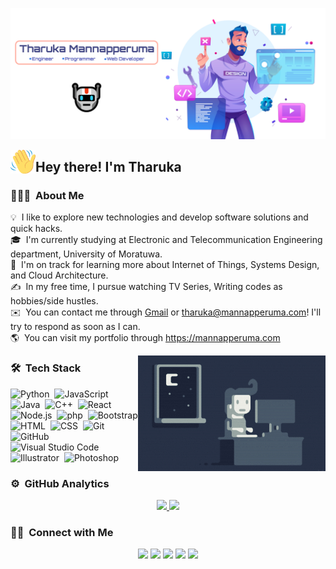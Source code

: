 ![Tharuka Mannapperuma Banner](https://raw.githubusercontent.com/TharukaMannapperuma/TharukaMannapperuma/main/assets/banner.png)

<img alt="Night Coding" src="./assets/hand.png" width='40' align="left"/><h2>Hey there! I'm Tharuka</h2>

### 👨🏻‍💻 &nbsp;About Me

💡 &nbsp;I like to explore new technologies and develop software solutions and quick hacks.\
🎓 &nbsp;I'm currently studying at Electronic and Telecommunication Engineering department, University of Moratuwa.\
🌱 &nbsp;I'm on track for learning more about Internet of Things, Systems Design, and Cloud Architecture.\
✍️ &nbsp;In my free time, I pursue watching TV Series, Writing codes as hobbies/side hustles.\
✉️ &nbsp;You can contact me through [Gmail](mailto:tlmannapperuma@gmail.com) or tharuka@mannapperuma.com! I'll try to respond as soon as I can.\
🌎 &nbsp;You can visit my portfolio through https://mannapperuma.com

<img alt="Night Coding" src="https://raw.githubusercontent.com/AVS1508/AVS1508/master/assets/Night-Coding.gif" align="right"/>

### 🛠 &nbsp;Tech Stack

![Python](https://img.shields.io/badge/-Python-4B8BBE?style=flat&logo=python&logoColor=white)&nbsp;
![JavaScript](https://img.shields.io/badge/-JavaScript-F0DB4F?style=flat&logo=javascript&logoColor=white)&nbsp;
![Java](https://img.shields.io/badge/-Java-05122A?style=flat&logo=Java&logoColor=FFA518)&nbsp;
![C++](https://img.shields.io/badge/-C++-05122A?style=flat&logo=C%2B%2B&logoColor=00599C)&nbsp;
![React](https://img.shields.io/badge/-React-05122A?style=flat&logo=react)&nbsp;\
![Node.js](https://img.shields.io/badge/-Node.js-05122A?style=flat&logo=node.js&logoColor=339933)&nbsp;
![php](https://img.shields.io/badge/-php-777BB4?logo=php&logoColor=white&style=flat)&nbsp;
![Bootstrap](https://img.shields.io/badge/-Bootstrap-05122A?style=flat&logo=bootstrap&logoColor=563D7C)
![HTML](https://img.shields.io/badge/-HTML-05122A?style=flat&logo=HTML5)&nbsp;
![CSS](https://img.shields.io/badge/-CSS-05122A?style=flat&logo=CSS3&logoColor=1572B6)&nbsp;
![Git](https://img.shields.io/badge/-Git-05122A?style=flat&logo=git)&nbsp;
![GitHub](https://img.shields.io/badge/-GitHub-05122A?style=flat&logo=github)&nbsp;
![Visual Studio Code](https://img.shields.io/badge/-Visual%20Studio%20Code-05122A?style=flat&logo=visual-studio-code&logoColor=007ACC)&nbsp;\
![Illustrator](https://img.shields.io/badge/-Illustrator-05122A?style=flat&logo=adobe-illustrator)&nbsp;
![Photoshop](https://img.shields.io/badge/-Photoshop-05122A?style=flat&logo=adobe-photoshop)&nbsp;

### ⚙️ &nbsp;GitHub Analytics

<p align="center">
<a href="https://github.com/TharukaMannapperuma">
  <img height="180em" src="https://github-readme-stats-eight-theta.vercel.app/api?username=TharukaMannapperuma&show_icons=true&theme=gotham&include_all_commits=true&count_private=true"/>
  <img height="180em" src="https://github-readme-stats-eight-theta.vercel.app/api/top-langs/?username=TharukaMannapperuma&layout=compact&langs_count=8&theme=gotham"/>
</a>
</p>

### 🤝🏻 &nbsp;Connect with Me

<p align="center">
<a href="https://mannapperuma.com"><img src="https://img.shields.io/badge/-mannapperuma.com-3423A6?style=flat&logo=Microsoft-Edge&logoColor=white"/></a>
<a href="https://linkedin.com/in/tharukamannapperuma"><img src="https://img.shields.io/badge/-Tharuka%20Mannapperuma-0077B5?style=flat&logo=Linkedin&logoColor=white"/></a>
<a href="mailto:tlmannapperuma@gmail.com"><img src="https://img.shields.io/badge/-tlmannapperuma@gmail.com-D14836?style=flat&logo=Gmail&logoColor=white"/></a>
<a href="mailto:tharuka@mannapperuma.com"><img src="https://img.shields.io/badge/-tharuka@mannapperuma.com-30B980?style=flat&logo=Minutemailer&logoColor=white"/></a>
<a href="https://facebook.com/t"><img src="https://img.shields.io/badge/-@AVS1508-1877F2?style=flat&logo=Facebook&logoColor=white"/></a>

</p>
